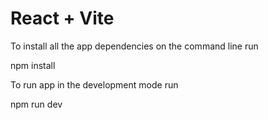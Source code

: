 # React + Vite

To install all the app dependencies on the command line run

npm install

To run app in the development mode run

npm run dev


